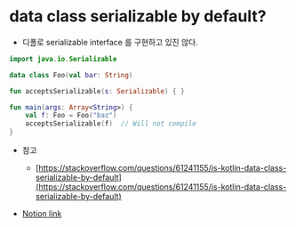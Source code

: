 # data class serializable by default?

- 디폴로 serializable interface 를 구현하고 있진 않다.

```kotlin
import java.io.Serializable

data class Foo(val bar: String)

fun acceptsSerializable(s: Serializable) { }

fun main(args: Array<String>) {
    val f: Foo = Foo("baz")
    acceptsSerializable(f)  // Will not compile
}
```

- 참고
    - [https://stackoverflow.com/questions/61241155/is-kotlin-data-class-serializable-by-default](https://stackoverflow.com/questions/61241155/is-kotlin-data-class-serializable-by-default)


- [Notion link](https://jennyuni.notion.site/data-class-serializable-by-default-164113969cd546808c33844be1e31ea2)

